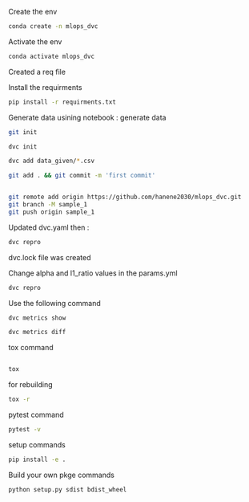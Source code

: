 
Create the env

```bash
conda create -n mlops_dvc
```
Activate the env

```bash
conda activate mlops_dvc
```
Created a req file

Install the requirments

```bash
pip install -r requirments.txt
```

Generate data usining notebook : generate data


```bash
git init

dvc init

dvc add data_given/*.csv

git add . && git commit -m 'first commit'


git remote add origin https://github.com/hanene2030/mlops_dvc.git
git branch -M sample_1
git push origin sample_1

```


Updated dvc.yaml then :

```bash
dvc repro
```

dvc.lock file was created


Change alpha and l1_ratio values in the params.yml 
```bash
dvc repro

```

Use the following command

```bash
dvc metrics show

```

```bash
dvc metrics diff

```

tox command 
```bash

tox
```

for rebuilding
```bash
tox -r
```

pytest command
```bash 
pytest -v
```

setup commands 

```bash 
pip install -e .
```


Build your own pkge commands 

```bash 
python setup.py sdist bdist_wheel
```

